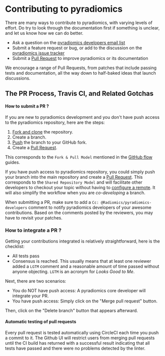Contributing to pyradiomics
===========================

There are many ways to contribute to pyradiomics, with varying levels of effort.  Do try to
look through the documentation first if something is unclear, and let us know how we can
do better.

  * Ask a question on the [pyradiomics developers email list](https://groups.google.com/forum/#!forum/pyradiomics-devel)
  * Submit a feature request or bug, or add to the discussion on the [pyradiomics issue tracker](https://github.com/Radiomics/pyradiomics/issues)
  * Submit a [Pull Request](https://github.com/Radiomics/pyradiomics/pulls) to improve pyradiomics or its documentation

We encourage a range of Pull Requests, from patches that include passing tests and
documentation, all the way down to half-baked ideas that launch discussions.

The PR Process, Travis CI, and Related Gotchas
----------------------------------------------

#### How to submit a PR ?

If you are new to pyradiomics development and you don't have push access to the pyradiomics
repository, here are the steps:

1. [Fork and clone](https://help.github.com/articles/fork-a-repo/) the repository.
3. Create a branch.
4. [Push](https://help.github.com/articles/pushing-to-a-remote/) the branch to your GitHub fork.
5. Create a [Pull Request](https://github.com/Radiomics/pyradiomics/pulls).

This corresponds to the `Fork & Pull Model` mentioned in the [GitHub flow](https://guides.github.com/introduction/flow/index.html)
guides.

If you have push access to pyradiomics repository, you could simply push your branch
into the main repository and create a [Pull Request](https://github.com/Radiomics/pyradiomics/pulls). This corresponds to the
`Shared Repository Model` and will facilitate other developers to checkout your
topic without having to [configure a remote](https://help.github.com/articles/configuring-a-remote-for-a-fork/).
It will also simplify the workflow when you are _co-developing_ a branch.

When submitting a PR, make sure to add a `Cc: @Radiomics/pyradiomics-developers` comment to notify pyradiomics
developers of your awesome contributions. Based on the
comments posted by the reviewers, you may have to revisit your patches.

### How to integrate a PR ?

Getting your contributions integrated is relatively straightforward, here
is the checklist:

* All tests pass
* Consensus is reached. This usually means that at least one reviewer added a `LGTM` comment
and a reasonable amount of time passed without anyone objecting. `LGTM` is an
acronym for _Looks Good to Me_.

Next, there are two scenarios:
* You do NOT have push access: A pyradiomics core developer will integrate your PR.
* You have push access: Simply click on the "Merge pull request" button.

Then, click on the "Delete branch" button that appears afterward.

#### Automatic testing of pull requests

Every pull request is tested automatically using CircleCI each time you push a
commit to it. The Github UI will restrict users from merging pull requests until
the CI build has returned with a successful result indicating that all tests have
passed and there were no problems detected by the linter.
